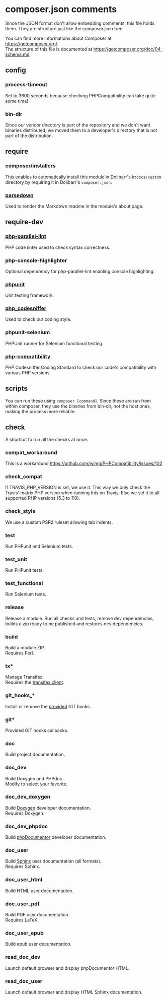 # composer.json comments
Since the JSON format don't allow embedding comments, this file holds them.
They are structure just like the composer.json tree.

You can find more informations about Composer at https://getcomposer.org/.  
The structure of this file is documented at https://getcomposer.org/doc/04-schema.md. 

## config
### process-timeout
Set to 3600 seconds because checking PHPCompatibility can take quite some time!

### bin-dir
Since our vendor directory is part of the repository and we
don't want binaries distributed, we moved them to a developer's
directory that is not part of the distribution.

## require
### composer/installers
This enables to automatically install this module in Dolibarr's ```htdocs/custom``` directory by requiring it in Dolibarr's ```composer.json```.

### [parsedown](http://parsedown.org/)
Used to render the Markdown readme in the module's about page.

## require-dev
### [php-parallel-lint](https://github.com/JakubOnderka/PHP-Parallel-Lint)
PHP code linter used to check syntax correctness.

### php-console-highlighter
Optional dependency for php-parallel-lint enabling console highlighting.

### [phpunit](https://phpunit.de/)
Unit testing framework.

### [php_codesniffer](https://github.com/squizlabs/PHP_CodeSniffer)
Used to check our coding style.

### phpunit-selenium
PHPUnit runner for Selenium functional testing.

### [php-compatibility](https://github.com/squizlabs/PHP_CodeSniffer)
PHP Codesniffer Coding Standard to check our code's compatibility with various PHP versions.

## scripts
You can run these using ```composer [command]```.
Since these are run from within composer, they use the binaries from bin-dir,
not the host ones, making the process more reliable.

## check
A shortcut to run all the checks at once.

### compat_workaround
This is a workaround https://github.com/wimg/PHPCompatibility/issues/102

### check_compat
If TRAVIS_PHP_VERSION is set, we use it. This way we only check the Travis' matrix
PHP version when running this on Travis. Else we set it to all supported PHP versions
(5.3 to 7.0).

### check_style
We use a custom PSR2 ruleset allowing tab indents.

### test
Run PHPunit and Selenium tests.

### test_unit
Run PHPunit tests.

### test_functional
Run Selenium tests.

### release
Release a module.
Run all checks and tests, remove dev dependencies, builds a zip ready to be published and restores dev dependencies.

### build
Build a module ZIP.  
Requires Perl.

### tx*
Manage Transifex.  
Requires the [transifex client](http://docs.transifex.com/client/).

### git_hooks_*
Install or remove the [provided](dev/git-hooks) GIT hooks.

### git*
Provided GIT hooks callbacks.

### doc
Build project documentation.

### doc_dev
Build Doxygen and PHPdoc.  
Modify to select your favorite.

### doc_dev_doxygen
Build [Doxygen](http://www.doxygen.org/) developer documentation.  
Requires Doxygen.

### doc_dev_phpdoc
Build [phpDocumentor](https://www.phpdoc.org/) developer documentation.

### doc_user
Build [Sphinx](http://www.sphinx-doc.org/) user documentation (all formats).  
Requires Sphinx.

### doc_user_html
Build HTML user documentation.

### doc_user_pdf
Build PDF user documentation.  
Requires LaTeX.

### doc_user_epub
Build epub user documentation.

### read_doc_dev
Launch default browser and display phpDocumentor HTML.

### read_doc_user
Launch default browser and display HTML Sphinx documentation.